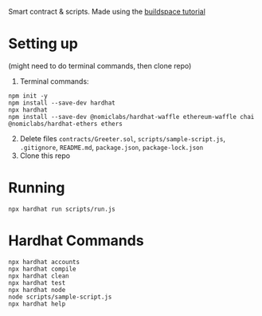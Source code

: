 Smart contract & scripts. Made using the [buildspace tutorial](https://buildspace.so/)

# Setting up
(might need to do terminal commands, then clone repo)
1. Terminal commands:
```shell
npm init -y
npm install --save-dev hardhat
npx hardhat
npm install --save-dev @nomiclabs/hardhat-waffle ethereum-waffle chai @nomiclabs/hardhat-ethers ethers
```
2. Delete files `contracts/Greeter.sol`, `scripts/sample-script.js`, `.gitignore`, `README.md`, `package.json`, `package-lock.json`
3. Clone this repo

# Running
```shell
npx hardhat run scripts/run.js
```

# Hardhat Commands
```shell
npx hardhat accounts
npx hardhat compile
npx hardhat clean
npx hardhat test
npx hardhat node
node scripts/sample-script.js
npx hardhat help
```
